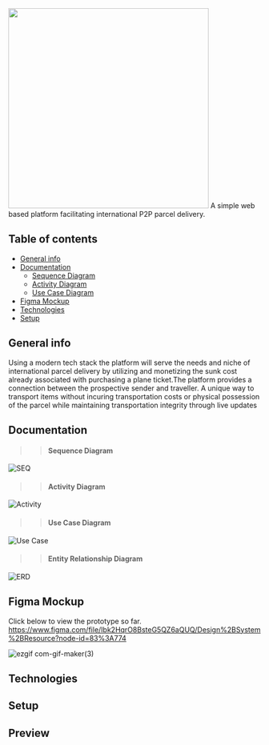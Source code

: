 <img src="https://github.com/cantidosan/Barrel/blob/main/DOCS%20%26%20UMLS/logo%20(2).png" width="400">
A simple web based platform facilitating international P2P parcel delivery.



## Table of contents

* [General info](#general-info)
* [Documentation](#documentation)
  * [Sequence Diagram](#sequence-diagram)
  * [Activity Diagram](#activity-diagram)
  * [Use Case Diagram](#use-case-diagram)
* [Figma Mockup](#figma-mockup)
* [Technologies](#technologies)
* [Setup](#setup)


## General info
<p> Using a modern tech stack the platform will serve the needs  and niche of international parcel delivery
by utilizing and monetizing  the  sunk cost already associated with purchasing a plane ticket.The 
platform provides a connection between the prospective sender and traveller. A unique way to transport items without incuring
transportation costs or physical possession of the parcel while maintaining transportation integrity through live updates</p>

## Documentation
  >> #### Sequence Diagram
  ![SEQ](https://github.com/cantidosan/Barrel/blob/main/DOCS%20%26%20UMLS/SEQ_COURIER.jpg)
  >> #### Activity Diagram
  ![Activity](https://github.com/cantidosan/Barrel/blob/main/DOCS%20%26%20UMLS/ACTIVITY_COURIER.jpg)
  >> #### Use Case Diagram
  ![Use Case](https://github.com/cantidosan/Barrel/blob/main/DOCS%20%26%20UMLS/USE%20CASE%20DIAGRAM.png)
  >> #### Entity Relationship Diagram
   ![ERD](https://github.com/cantidosan/Barrel/blob/main/DOCS%20%26%20UMLS/BARREL%20ERD.png)
## Figma Mockup
Click below to view the prototype so far.
https://www.figma.com/file/Ibk2HqrO8BsteG5QZ6aQUQ/Design%2BSystem%2BResource?node-id=83%3A774



![ezgif com-gif-maker(3)](https://github.com/cantidosan/Barrel/blob/main/DOCS%20%26%20UMLS/figma%20hi-res%20demo.gif)

## Technologies




## Setup






## Preview
